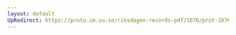 ```yaml
---
layout: default
UpRedirect: https://pruto.im.uu.se/riksdagen-records-pdf/1876/prot-1876--fk--016/prot-1876--fk--016_014.pdf
---
```

